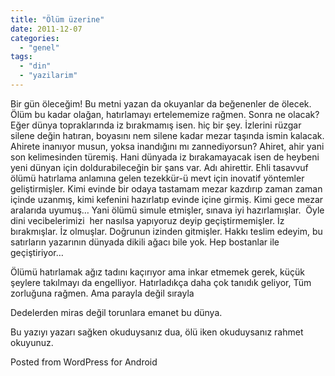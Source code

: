 ```yaml
---
title: "Ölüm üzerine"
date: 2011-12-07
categories: 
  - "genel"
tags: 
  - "din"
  - "yazilarim"
---
```


Bir gün öleceğim! Bu metni yazan da okuyanlar da beğenenler de ölecek. Ölüm bu kadar olağan, hatırlamayı ertelememize rağmen. Sonra ne olacak? Eğer dünya topraklarında iz bırakmamış isen. hiç bir şey. İzlerini rüzgar silene değin hatıran, boyasını nem silene kadar mezar taşında ismin kalacak. Ahirete inanıyor musun, yoksa inandığını mı zannediyorsun? Ahiret, ahir yani son kelimesinden türemiş. Hani dünyada iz bırakamayacak isen de heybeni yeni dünyan için doldurabileceğin bir şans var. Adı ahirettir. Ehli tasavvuf ölümü hatırlama anlamına gelen tezekkür-ü mevt için inovatif yöntemler geliştirmişler. Kimi evinde bir odaya tastamam mezar kazdırıp zaman zaman içinde uzanmış, kimi kefenini hazırlatıp evinde içine girmiş. Kimi gece mezar aralarıda uyumuş… Yani ölümü simule etmişler, sınava iyi hazırlamışlar.  Öyle dini vecibelerimizi  her nasılsa yapıyoruz deyip geçiştirmemişler. İz bırakmışlar. İz olmuşlar. Doğrunun izinden gitmişler. Hakkı teslim edeyim, bu satırların yazarının dünyada dikili ağacı bile yok. Hep bostanlar ile geçiştiriyor…

  

Ölümü hatırlamak ağız tadını kaçırıyor ama inkar etmemek gerek, küçük şeylere takılmayı da engelliyor. Hatırladıkça daha çok tanıdık geliyor, Tüm zorluğuna rağmen. Ama parayla değil sırayla

  

Dedelerden miras değil torunlara emanet bu dünya.

  

Bu yazıyı yazarı sağken okuduysanız dua, ölü iken okuduysanız rahmet okuyunuz.

  

Posted from WordPress for Android
